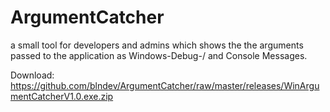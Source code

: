 ArgumentCatcher
===============

a small tool for developers and admins which shows the the arguments passed to the application as Windows-Debug-/ and Console Messages.

Download: https://github.com/blndev/ArgumentCatcher/raw/master/releases/WinArgumentCatcherV1.0.exe.zip